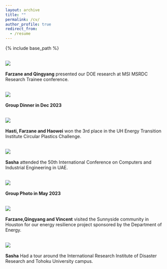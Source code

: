 ```yaml
---
layout: archive
title: ""
permalink: /cv/
author_profile: true
redirect_from:
  - /resume
---
```


{% include base_path %}

<br/><img src='/images/msi.png'><br/>  
**Farzane and Qingyang** presented our DOE research at MSI MSRDC Research Trainee conference.

<br/><img src='/images/groupdinner.png'><br/>  
**Group Dinner in Dec 2023** 

<br/><img src='/images/energy.png'><br/>  
**Hasti, Farzane and Haowei** won the 3rd place in the UH Energy Transition Institute Circular Plastics Challenge.

<br/><img src='/images/cie50.png'><br/>  
**Sasha** attended the 50th International Conference on Computers and Industrial Engineering in UAE.

<br/><img src='/images/groupphoto.png'><br/>  
**Group Photo in May 2023** 

<br/><img src='/images/sunnyside.png'><br/>  
**Farzane,Qingyang and Vincent** visited the Sunnyside community in Houston for our energy resilience project sponsored by the Department of Energy.

<br/><img src='/images/japan.png'><br/>  
**Sasha** Had a tour around the International Research Institute of Disaster Research and Tohoku University campus.








































